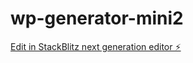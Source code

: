 # wp-generator-mini2

[Edit in StackBlitz next generation editor ⚡️](https://stackblitz.com/~/github.com/dexit/wp-generator-mini2)